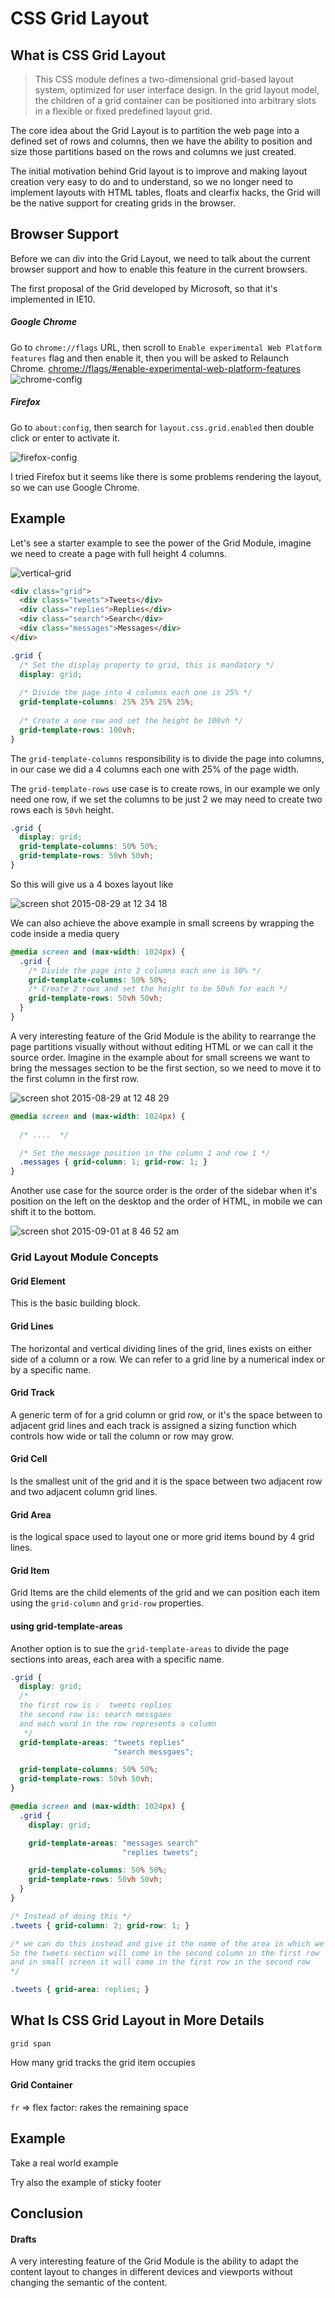 # CSS Grid Layout

## What is CSS Grid Layout

> This CSS module defines a two-dimensional grid-based layout system, optimized for user interface design. In the grid layout model, the children of a grid container can be positioned into arbitrary slots in a flexible or fixed predefined layout grid.

The core idea about the Grid Layout is to partition the web page into a defined set of rows and columns, then we have the ability to position and size those partitions based on the rows and columns we just created.

The initial motivation behind Grid layout is to improve and making layout creation very easy to do and to understand, so we no longer need to implement layouts with HTML tables, floats and clearfix hacks, the Grid will be the native support for creating grids in the browser.

## Browser Support

Before we can div into the Grid Layout, we need to talk about the current browser support and how to enable this feature in the current browsers.

The first proposal of the Grid developed by Microsoft, so that it's implemented in IE10.

##### Google Chrome

Go to `chrome://flags` URL, then scroll to `Enable experimental Web Platform features` flag and then enable it, then you will be asked to Relaunch Chrome.
[chrome://flags/#enable-experimental-web-platform-features](chrome://flags/#enable-experimental-web-platform-features
)
![chrome-config](https://cloud.githubusercontent.com/assets/626005/9566281/bcbb9d78-4eff-11e5-8784-76400fce453e.jpg)

##### Firefox
Go to `about:config`, then search for `layout.css.grid.enabled` then double click or enter to activate it.

![firefox-config](https://cloud.githubusercontent.com/assets/626005/9566280/bcb081b8-4eff-11e5-8f78-bce7fa0a6ded.jpg)

I tried Firefox but it seems like there is some problems rendering the layout, so we can use Google Chrome.

## Example

Let's see a starter example to see the power of the Grid Module, imagine we need to create a page with full height 4 columns.

![vertical-grid](https://cloud.githubusercontent.com/assets/626005/9573251/59eb41ce-4fba-11e5-92d8-d16ee6bdfc6b.jpg)

``` html
<div class="grid">
  <div class="tweets">Tweets</div>
  <div class="replies">Replies</div>
  <div class="search">Search</div>
  <div class="messages">Messages</div>
</div>
```

``` css
.grid {
  /* Set the display property to grid, this is mandatory */
  display: grid;
  
  /* Divide the page into 4 columns each one is 25% */
  grid-template-columns: 25% 25% 25% 25%;
  
  /* Create a one row and set the height be 100vh */
  grid-template-rows: 100vh;
}
```

The `grid-template-columns` responsibility is to divide the page into columns, in our case we did a 4 columns each one with 25% of the page width.

The `grid-template-rows` use case is to create rows, in our example we only need one row, if we set the columns to be just 2 we may need to create two rows each is `50vh` height.

``` css
.grid {
  display: grid;
  grid-template-columns: 50% 50%;
  grid-template-rows: 50vh 50vh;
}
```

So this will give us a 4 boxes layout like

![screen shot 2015-08-29 at 12 34 18](https://cloud.githubusercontent.com/assets/626005/9561557/899242fe-4e4a-11e5-8f35-630fce7b84e6.png)

We can also achieve the above example in small screens by wrapping the code inside a media query

``` css
@media screen and (max-width: 1024px) {
  .grid {
    /* Divide the page into 2 columns each one is 50% */
    grid-template-columns: 50% 50%;
    /* Create 2 rows and set the height to be 50vh for each */
    grid-template-rows: 50vh 50vh;
  }
}
```

A very interesting feature of the Grid Module is the ability to rearrange the page partitions visually without without editing HTML or we can call it the source order. Imagine in the example about for small screens we want to bring the messages section to be the first section, so we need to move it to the first column in the first row.

![screen shot 2015-08-29 at 12 48 29](https://cloud.githubusercontent.com/assets/626005/9561604/55085a3a-4e4c-11e5-9f86-1220f260bb16.png)

``` css
@media screen and (max-width: 1024px) {
  
  /* ....  */

  /* Set the message position in the column 1 and row 1 */
  .messages { grid-column: 1; grid-row: 1; }
}
```
Another use case for the source order is the order of the sidebar when it's position on the left on the desktop and the order of HTML, in mobile we can shift it to the bottom.

![screen shot 2015-09-01 at 8 46 52 am](https://cloud.githubusercontent.com/assets/626005/9597835/093d916a-5086-11e5-97f2-c8e7da9ad672.png)

### Grid Layout Module Concepts

#### Grid Element

This is the basic building block.

#### Grid Lines

The horizontal and vertical dividing lines of the grid, lines exists on either side of a column or a row. We can refer to a grid line by a numerical index or by a specific name.

#### Grid Track
A generic term of for a grid column or grid row, or it's the space between to adjacent grid lines and each track is assigned a sizing function which controls how wide or tall the column or row may grow.

#### Grid Cell
Is the smallest unit of the grid and it is the space between two adjacent row and two adjacent column grid lines.

#### Grid Area
is the logical space used to layout one or more grid items bound by 4 grid lines.

#### Grid Item

Grid Items are the child elements of the grid and we can position each item using the `grid-column` and `grid-row` properties.

#### using grid-template-areas

Another option is to sue the `grid-template-areas` to divide the page sections into areas, each area with a specific name.

``` css
.grid {
  display: grid;
  /*
  the first row is :  tweets replies
  the second row is: search messgaes
  and each word in the row represents a column
   */  
  grid-template-areas: "tweets replies"
                       "search messgaes";

  grid-template-columns: 50% 50%;
  grid-template-rows: 50vh 50vh;
}

@media screen and (max-width: 1024px) {
  .grid {
    display: grid;

    grid-template-areas: "messages search"
                         "replies tweets";

    grid-template-columns: 50% 50%;
    grid-template-rows: 50vh 50vh;
  }
}

/* Instead of doing this */
.tweets { grid-column: 2; grid-row: 1; }

/* we can do this instead and give it the name of the area in which we want to place in and in this case the replied area 
So the tweets section will come in the second column in the first row
and in small screen it will come in the first row in the second row
*/

.tweets { grid-area: replies; }
```


## What Is CSS Grid Layout in More Details

`grid span`

How many grid tracks the grid item occupies

#### Grid Container

`fr` => flex factor: rakes the remaining space


## Example

Take a real world example

Try also the example of sticky footer

## Conclusion


#### Drafts
A very interesting feature of the Grid Module is the ability to adapt the content layout to changes in different devices and viewports without changing the semantic of the content.

[caniuse suppport]:http://caniuse.com/#feat=css-grid
[CSS Grid Layout Module Level 1]:https://drafts.csswg.org/css-grid/
[CSS Grid Layout Examples]:https://igalia.github.io/css-grid-layout/index.html
[Grid by Example]:http://gridbyexample.com/
[Microsoft Grid Layout]:https://msdn.microsoft.com/en-gb/library/hh772052.aspx